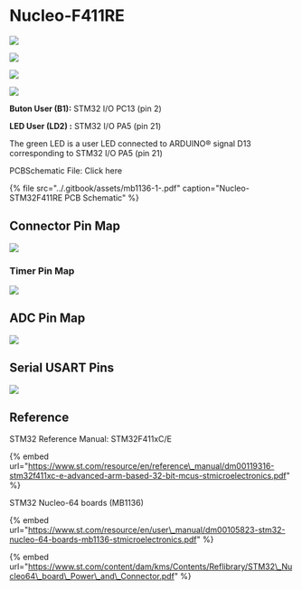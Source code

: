 # Nucleo-F411RE

![](../.gitbook/assets/image%20%2813%29.png)

![](../.gitbook/assets/image.png)

![](../.gitbook/assets/image%20%2831%29.png)

![](../.gitbook/assets/image%20%2854%29.png)

**Buton User \(B1\):**  STM32 I/O PC13 \(pin 2\)

**LED User \(LD2\) :**  STM32 I/O PA5 \(pin 21\)

The green LED is a user LED connected to ARDUINO® signal D13 corresponding to STM32 I/O PA5 \(pin 21\)



PCBSchematic File:  Click here

{% file src="../.gitbook/assets/mb1136-1-.pdf" caption="Nucleo-STM32F411RE PCB Schematic" %}

## Connector Pin Map

![](../.gitbook/assets/image%20%2899%29.png)



### Timer Pin Map

![](../.gitbook/assets/image%20%2856%29.png)

## ADC Pin Map

![](../.gitbook/assets/image%20%2898%29.png)

## Serial USART Pins

![](../.gitbook/assets/image%20%28101%29.png)



## Reference

STM32 Reference Manual: STM32F411xC/E

{% embed url="https://www.st.com/resource/en/reference\_manual/dm00119316-stm32f411xc-e-advanced-arm-based-32-bit-mcus-stmicroelectronics.pdf" %}



STM32 Nucleo-64 boards \(MB1136\)

{% embed url="https://www.st.com/resource/en/user\_manual/dm00105823-stm32-nucleo-64-boards-mb1136-stmicroelectronics.pdf" %}



{% embed url="https://www.st.com/content/dam/kms/Contents/Reflibrary/STM32\_Nucleo64\_board\_Power\_and\_Connector.pdf" %}



